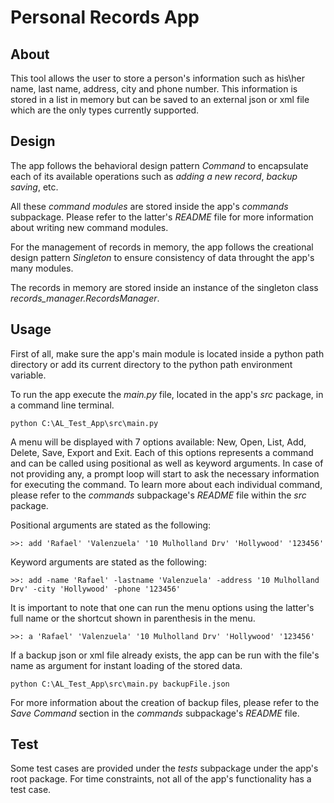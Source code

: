 # Personal Records App

## About
This tool allows the user to store a person's information such as his\her name, last name, 
address, city and phone number. This information is stored in a list in memory but can
be saved to an external json or xml file which are the only types currently supported.

## Design
The app follows the behavioral design pattern *Command* to encapsulate each of its available
operations such as *adding a new record*, *backup saving*, etc.

All these *command modules* are stored inside the app's *commands* subpackage. Please refer to 
the latter's *README* file for more information about writing new command modules.

For the management of records in memory, the app follows the creational design pattern *Singleton*
to ensure consistency of data throught the app's many modules.

The records in memory are stored inside an instance of the singleton class *records_manager.RecordsManager*.

## Usage
First of all, make sure the app's main module is located inside a python path directory or add its current
directory to the python path environment variable.

To run the app execute the *main.py* file, located in the app's *src* package, in a command
line terminal.

    python C:\AL_Test_App\src\main.py

A menu will be displayed with 7 options available: New, Open, List, Add, Delete, Save, Export 
and Exit. Each of this options represents a command and can be called using positional as well 
as keyword arguments. In case of not providing any, a prompt loop will start to ask the necessary
information for executing the command. To learn more about each individual command, please
refer to the *commands* subpackage's *README* file within the *src* package.

Positional arguments are stated as the following:

    >>: add 'Rafael' 'Valenzuela' '10 Mulholland Drv' 'Hollywood' '123456'

Keyword arguments are stated as the following:

    >>: add -name 'Rafael' -lastname 'Valenzuela' -address '10 Mulholland Drv' -city 'Hollywood' -phone '123456'

It is important to note that one can run the menu options using the latter's full name or the
shortcut shown in parenthesis in the menu.

    >>: a 'Rafael' 'Valenzuela' '10 Mulholland Drv' 'Hollywood' '123456'

If a backup json or xml file already exists, the app can be run with the file's name as argument
for instant loading of the stored data.

    python C:\AL_Test_App\src\main.py backupFile.json

For more information about the creation of backup files, please refer to the *Save Command* section 
in the *commands* subpackage's *README* file.

## Test
Some test cases are provided under the *tests* subpackage under the app's root package. For time constraints,
not all of the app's functionality has a test case.
